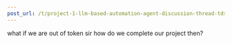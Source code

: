 ```yaml
---
post_url: /t/project-1-llm-based-automation-agent-discussion-thread-tds-jan-2025/164277/291
---
```

what if we are out of token sir how do we complete our project then?